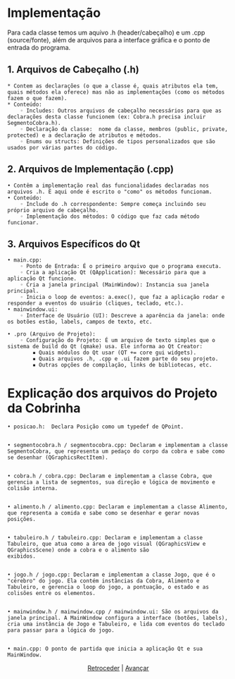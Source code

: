 # Implementação


Para cada classe temos um aquivo .h (header/cabeçalho) e um .cpp (source/fonte), além de arquivos para a interface gráfica e o ponto de entrada do programa.

## 1. Arquivos de Cabeçalho (.h)
    * Contem as declarações (o que a classe é, quais atributos ela tem, quais métodos ela oferece) mas não as implementações (como os métodos fazem o que fazem).
    * Conteúdo:
        ◦ Includes: Outros arquivos de cabeçalho necessários para que as declarações desta classe funcionem (ex: Cobra.h precisa incluir SegmentoCobra.h).
        ◦ Declaração da classe:  nome da classe, membros (public, private, protected) e a declaração de atributos e métodos.
        ◦ Enums ou structs: Definições de tipos personalizados que são usados por várias partes do código.
          
## 2. Arquivos de Implementação (.cpp)
    • Contêm a implementação real das funcionalidades declaradas nos arquivos .h. É aqui onde é escrito o "como" os métodos funcionam.
    • Conteúdo:
        ◦ Include do .h correspondente: Sempre começa incluindo seu próprio arquivo de cabeçalho.
        ◦ Implementação dos métodos: O código que faz cada método funcionar.

## 3. Arquivos Específicos do Qt
    • main.cpp:
        ◦ Ponto de Entrada: É o primeiro arquivo que o programa executa.
        ◦ Cria a aplicação Qt (QApplication): Necessário para que a aplicação Qt funcione.
        ◦ Cria a janela principal (MainWindow): Instancia sua janela principal.
        ◦ Inicia o loop de eventos: a.exec(), que faz a aplicação rodar e responder a eventos do usuário (cliques, teclado, etc.).
    • mainwindow.ui:
        ◦ Interface de Usuário (UI): Descreve a aparência da janela: onde os botões estão, labels, campos de texto, etc.

    • .pro (Arquivo de Projeto):
        ◦ Configuração do Projeto: É um arquivo de texto simples que o sistema de build do Qt (qmake) usa. Ele informa ao Qt Creator:
            ▪ Quais módulos do Qt usar (QT += core gui widgets).
            ▪ Quais arquivos .h, .cpp e .ui fazem parte do seu projeto.
            ▪ Outras opções de compilação, links de bibliotecas, etc.

# Explicação dos arquivos do Projeto da Cobrinha

    • posicao.h:  Declara Posição como um typedef de QPoint.

    
    • segmentocobra.h / segmentocobra.cpp: Declaram e implementam a classe SegmentoCobra, que representa um pedaço do corpo da cobra e sabe como se desenhar (QGraphicsRectItem).

    
    • cobra.h / cobra.cpp: Declaram e implementam a classe Cobra, que gerencia a lista de segmentos, sua direção e lógica de movimento e colisão interna.

    
    • alimento.h / alimento.cpp: Declaram e implementam a classe Alimento, que representa a comida e sabe como se desenhar e gerar novas posições.

    
    • tabuleiro.h / tabuleiro.cpp: Declaram e implementam a classe Tabuleiro, que atua como a área de jogo visual (QGraphicsView e QGraphicsScene) onde a cobra e o alimento são 
    exibidos.

    
    • jogo.h / jogo.cpp: Declaram e implementam a classe Jogo, que é o "cérebro" do jogo. Ela contém instâncias da Cobra, Alimento e Tabuleiro, e gerencia o loop do jogo, a pontuação, o estado e as colisões entre os elementos.

    
    • mainwindow.h / mainwindow.cpp / mainwindow.ui: São os arquivos da janela principal. A MainWindow configura a interface (botões, labels), cria uma instância de Jogo e Tabuleiro, e lida com eventos do teclado para passar para a lógica do jogo.

    
    • main.cpp: O ponto de partida que inicia a aplicação Qt e sua MainWindow.




<div align="center">

[Retroceder](analise.md) | [Avançar](projeto.md)

</div>
